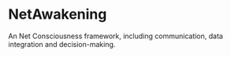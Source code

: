 NetAwakening
============

An Net Consciousness framework, including communication, data integration and decision-making.